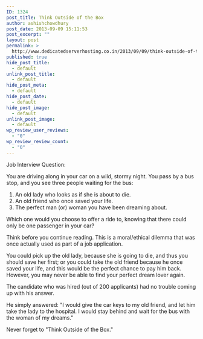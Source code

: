 ```yaml
---
ID: 1324
post_title: Think Outside of the Box
author: ashishchowdhury
post_date: 2013-09-09 15:11:53
post_excerpt: ""
layout: post
permalink: >
  http://www.dedicatedserverhosting.co.in/2013/09/09/think-outside-of-the-box/
published: true
hide_post_title:
  - default
unlink_post_title:
  - default
hide_post_meta:
  - default
hide_post_date:
  - default
hide_post_image:
  - default
unlink_post_image:
  - default
wp_review_user_reviews:
  - "0"
wp_review_review_count:
  - "0"
---
```

Job Interview Question:

You are driving along in your car on a wild, stormy night. You pass by a bus stop, and you see three people waiting for the bus: 

1. An old lady who looks as if she is about to die. 
2. An old friend who once saved your life. 
3. The perfect man (or) woman you have been dreaming about. 

Which one would you choose to offer a ride to, knowing that there could only be one passenger in your car? 

Think before you continue reading. This is a moral/ethical dilemma that was once actually used as part of a job application. 

You could pick up the old lady, because she is going to die, and thus you should save her first; or you could take the old friend because he once saved your life, and this would be the perfect chance to pay him back. However, you may never be able to find your perfect dream lover again. 

The candidate who was hired (out of 200 applicants) had no trouble coming up with his answer. 

He simply answered: "I would give the car keys to my old friend, and let him take the lady to the hospital. I would stay behind and wait for the bus with the woman of my dreams." 

Never forget to "Think Outside of the Box."